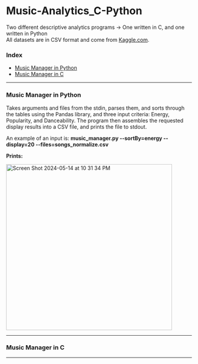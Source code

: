 # Music-Analytics_C-Python
Two different descriptive analytics programs -> One written in C, and one written in Python <br>
All datasets are in CSV format and come from [Kaggle.com](https://www.kaggle.com/datasets/paradisejoy/top-hits-spotify-from-20002019). 

### Index
* [Music Manager in Python](#Python)
* [Music Manager in C](#C)

---
### Music Manager in Python
<a name="Python"></a>

Takes arguments and files from the stdin, parses them, and sorts through the tables using the Pandas library, and three input criteria: Energy, Popularity, and Danceability. The program then assembles the requested display results into a CSV file, and prints the file to stdout. 
<br> 

An example of an input is: **music_manager.py --sortBy=energy --display=20 --files=songs_normalize.csv**

**Prints:** 

<img width="450" alt="Screen Shot 2024-05-14 at 10 31 34 PM" src="https://github.com/NeddTheRedd/Music-Analytics_C-Python/assets/153869055/d7e2a138-18c8-4c22-837d-591b913b5ba7">

---
### Music Manager in C
<a name="C"></a>

---
